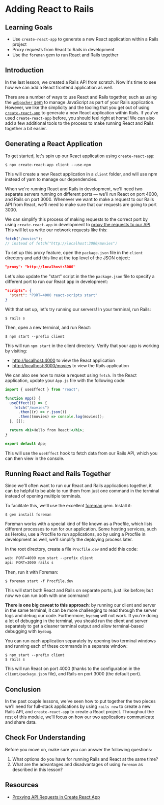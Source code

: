 # Adding React to Rails

## Learning Goals

- Use `create-react-app` to generate a new React application within a Rails
  project
- Proxy requests from React to Rails in development
- Use the `foreman` gem to run React and Rails together

## Introduction

In the last lesson, we created a Rails API from scratch. Now it's time to see
how we can add a React frontend application as well.

There are a number of ways to use React and Rails together, such as using the
[`webpacker` gem](https://github.com/rails/webpacker) to manage JavaScript as
part of your Rails application. However, we like the simplicity and the tooling
that you get out of using [`create-react-app`](https://create-react-app.dev/) to
generate a new React application within Rails. If you've used `create-react-app`
before, you should feel right at home! We can also add a few additional tools to
the process to make running React and Rails together a bit easier.

## Generating a React Application

To get started, let's spin up our React application using `create-react-app`:

```console
$ npx create-react-app client --use-npm
```

This will create a new React application in a `client` folder, and will use npm
instead of yarn to manage our dependencies.

When we're running React and Rails in development, we'll need two separate
servers running on different ports — we'll run React on port 4000, and
Rails on port 3000. Whenever we want to make a request to our Rails API from
React, we'll need to make sure that our requests are going to port 3000.

We can simplify this process of making requests to the correct port by using
`create-react-app` in development to [proxy the requests to our API][proxy].
This will let us write our network requests like this:

```js
fetch("/movies");
// instead of fetch("http://localhost:3000/movies")
```

To set up this proxy feature, open the `package.json` file in the `client`
directory and add this line at the top level of the JSON object:

```json
"proxy": "http://localhost:3000"
```

Let's also update the "start" script in the the `package.json` file to specify a
different port to run our React app in development:

```json
"scripts": {
  "start": "PORT=4000 react-scripts start"
}
```

With that set up, let's try running our servers! In your terminal, run Rails:

```console
$ rails s
```

Then, open a new terminal, and run React:

```console
$ npm start --prefix client
```

This will run `npm start` in the client directory. Verify that your app is
working by visiting:

- [http://localhost:4000](http://localhost:4000) to view the React application
- [http://localhost:3000/movies](http://localhost:3000/movies) to view the Rails
  application

We can also see how to make a request using `fetch`. In the React application,
update your `App.js` file with the following code:

```jsx
import { useEffect } from "react";

function App() {
  useEffect(() => {
    fetch("/movies")
      .then((r) => r.json())
      .then((movies) => console.log(movies));
  }, []);

  return <h1>Hello from React!</h1>;
}

export default App;
```

This will use the `useEffect` hook to fetch data from our Rails API, which you
can then view in the console.

## Running React and Rails Together

Since we'll often want to run our React and Rails applications together, it can
be helpful to be able to run them from just one command in the terminal instead
of opening multiple terminals.

To facilitate this, we'll use the excellent [foreman][] gem. Install it:

```console
$ gem install foreman
```

Foreman works with a special kind of file known as a Procfile, which lists
different processes to run for our application. Some hosting services, such as
Heroku, use a Procfile to run applications, so by using a Procfile in
development as well, we'll simplify the deploying process later.

In the root directory, create a file `Procfile.dev` and add this code:

```txt
web: PORT=4000 npm start --prefix client
api: PORT=3000 rails s
```

Then, run it with Foreman:

```console
$ foreman start -f Procfile.dev
```

This will start both React and Rails on separate ports, just like before; but
now we can run both with one command!

**There is one big caveat to this approach**: by running our client and server
in the same terminal, it can be more challenging to read through the server logs
and debug our code. Furthermore, `byebug` will not work. If you're doing a lot of
debugging in the terminal, you should run the client and server separately to
get a cleaner terminal output and allow terminal-based debugging with `byebug`.

You can run each application separately by opening two terminal windows and
running each of these commands in a separate window:

```console
$ npm start --prefix client
$ rails s
```

This will run React on port 4000 (thanks to the configuration in the
`client/package.json` file), and Rails on port 3000 (the default port).

## Conclusion

In the past couple lessons, we've seen how to put together the two pieces we'll
need for full-stack applications by using `rails new` to create a new Rails API,
and `create-react-app` to create a React project. Throughout the rest of this
module, we'll focus on how our two applications communicate and share data.

## Check For Understanding

Before you move on, make sure you can answer the following questions:

1. What options do you have for running Rails and React at the same time?
2. What are the advantages and disadvantages of using `foreman` as described in
   this lesson?

## Resources

- [Proxying API Requests in Create React App][proxy]

[proxy]: https://create-react-app.dev/docs/proxying-api-requests-in-development/
[foreman]: https://github.com/ddollar/foreman
